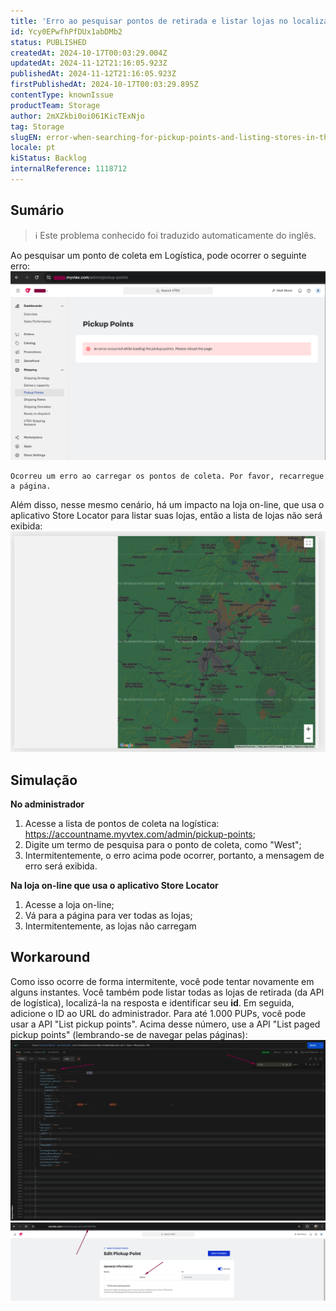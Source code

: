 ```yaml
---
title: 'Erro ao pesquisar pontos de retirada e listar lojas no localizador de lojas'
id: Ycy0EPwfhPfDUx1abDMb2
status: PUBLISHED
createdAt: 2024-10-17T00:03:29.004Z
updatedAt: 2024-11-12T21:16:05.923Z
publishedAt: 2024-11-12T21:16:05.923Z
firstPublishedAt: 2024-10-17T00:03:29.895Z
contentType: knownIssue
productTeam: Storage
author: 2mXZkbi0oi061KicTExNjo
tag: Storage
slugEN: error-when-searching-for-pickup-points-and-listing-stores-in-the-store-locator
locale: pt
kiStatus: Backlog
internalReference: 1118712
---
```


## Sumário

>ℹ️ Este problema conhecido foi traduzido automaticamente do inglês.


Ao pesquisar um ponto de coleta em Logística, pode ocorrer o seguinte erro:
 ![](https://raw.githubusercontent.com/vtexdocs/help-center-content/refs/heads/main/docs/pt/known-issues/Storage/erro-ao-pesquisar-pontos-de-retirada-e-listar-lojas-no-localizador-de-lojas_1.png)

    Ocorreu um erro ao carregar os pontos de coleta. Por favor, recarregue a página.


Além disso, nesse mesmo cenário, há um impacto na loja on-line, que usa o aplicativo Store Locator para listar suas lojas, então a lista de lojas não será exibida:
 ![](https://raw.githubusercontent.com/vtexdocs/help-center-content/refs/heads/main/docs/pt/known-issues/Storage/erro-ao-pesquisar-pontos-de-retirada-e-listar-lojas-no-localizador-de-lojas_2.png)

## Simulação


**No administrador**

1. Acesse a lista de pontos de coleta na logística: https://accountname.myvtex.com/admin/pickup-points;
2. Digite um termo de pesquisa para o ponto de coleta, como "West";
3. Intermitentemente, o erro acima pode ocorrer, portanto, a mensagem de erro será exibida.

**Na loja on-line que usa o aplicativo Store Locator**

1. Acesse a loja on-line;
2. Vá para a página para ver todas as lojas;
3. Intermitentemente, as lojas não carregam

## Workaround


Como isso ocorre de forma intermitente, você pode tentar novamente em alguns instantes.
Você também pode listar todas as lojas de retirada (da API de logística), localizá-la na resposta e identificar seu **id**. Em seguida, adicione o ID ao URL do administrador. Para até 1.000 PUPs, você pode usar a API "List pickup points". Acima desse número, use a API "List paged pickup points" (lembrando-se de navegar pelas páginas):
 ![](https://raw.githubusercontent.com/vtexdocs/help-center-content/refs/heads/main/docs/pt/known-issues/Storage/erro-ao-pesquisar-pontos-de-retirada-e-listar-lojas-no-localizador-de-lojas_3.png)
 ![](https://raw.githubusercontent.com/vtexdocs/help-center-content/refs/heads/main/docs/pt/known-issues/Storage/erro-ao-pesquisar-pontos-de-retirada-e-listar-lojas-no-localizador-de-lojas_4.png)





